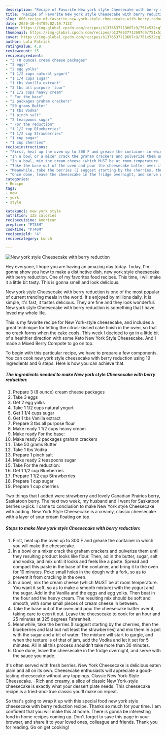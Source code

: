 ```yaml
---
description: "Recipe of Favorite New york style Cheesecake with berry reduction"
title: "Recipe of Favorite New york style Cheesecake with berry reduction"
slug: 606-recipe-of-favorite-new-york-style-cheesecake-with-berry-reduction
date: 2020-10-04T09:02:19.712Z
image: https://img-global.cpcdn.com/recipes/b1376537713607c9/751x532cq70/new-york-style-cheesecake-with-berry-reduction-recipe-main-photo.jpg
thumbnail: https://img-global.cpcdn.com/recipes/b1376537713607c9/751x532cq70/new-york-style-cheesecake-with-berry-reduction-recipe-main-photo.jpg
cover: https://img-global.cpcdn.com/recipes/b1376537713607c9/751x532cq70/new-york-style-cheesecake-with-berry-reduction-recipe-main-photo.jpg
author: Lula Patrick
ratingvalue: 4.8
reviewcount: 15
recipeingredient:
- "3 (8 ounce) cream cheese packages"
- "3 eggs"
- "2 egg yolks"
- "1 1/2 cups natural yogurt"
- "1 1/4 cups sugar"
- "1 tbs Vanilla extract"
- "3 tbs all purpose flour"
- "1 1/2 cups heavy cream"
- " For the base"
- "2 packages graham crackers"
- "50 grams Butter"
- "1 tbs Vodka"
- "1 pinch salt"
- "2 teaspoons sugar"
- " For the reduction"
- "1 1/2 cup Blueberries"
- "1 1/2 cup Strawberries"
- "1 cup sugar"
- "1 cup cherries"
recipeinstructions:
- "First, heat up the oven up to 300 F and grease the container in which you will make the cheesecake."
- "In a bowl or a mixer crack the graham crackers and pulverize them until they resulting product looks like flour. Then, ad in the butter, sugar, salt and vodka, and mix until it looks and feels like a paste. Spread and compact this paste in the base of the container, and bring it to the oven for 10 minutes. Poke small holes in the dough with a fork, so as to prevent it from cracking in the oven."
- "In a bowl, mix the cream cheese (which MUST be at room temperature. You want it soft, so as to make a smooth mixture) with the yogurt and the sugar. Add in the Vanilla and the eggs and egg yolks. Then beat in the flour and the heavy cream. The resulting mix should be soft and smooth, with some small pieces of cream cheese in between."
- "Take the base out of the oven and pour the cheesecake batter over it, taking care to even it out. Leave the cheesecake to cook for an hour and 25 minutes at 325 degrees Fahrenheit."
- "Meanwhile, take the berries (I suggest starting by the cherries, then the blueberries and last but not least the strawberries) and mix them in a pot with the sugar and a bit of water. The mixture will start to gurgle, and when the texture is of that of jam, add the Vodka and let it set for 5 minutes. All in all this process shouldn&#39;t take more than 30 minutes."
- "Once done, leave the cheesecake in the fridge overnight, and serve with the sauce you made."
categories:
- Recipe
tags:
- new
- york
- style

katakunci: new york style 
nutrition: 125 calories
recipecuisine: American
preptime: "PT38M"
cooktime: "PT40M"
recipeyield: "4"
recipecategory: Lunch

---
```



![New york style Cheesecake with berry reduction](https://img-global.cpcdn.com/recipes/b1376537713607c9/751x532cq70/new-york-style-cheesecake-with-berry-reduction-recipe-main-photo.jpg)

Hey everyone, I hope you are having an amazing day today. Today, I'm gonna show you how to make a distinctive dish, new york style cheesecake with berry reduction. One of my favorites food recipes. This time, I will make it a little bit tasty. This is gonna smell and look delicious.

New york style Cheesecake with berry reduction is one of the most popular of current trending meals in the world. It's enjoyed by millions daily. It is simple, it's fast, it tastes delicious. They are fine and they look wonderful. New york style Cheesecake with berry reduction is something that I have loved my whole life.

This is my favorite recipe for New York-style cheesecake, and includes a great technique for letting the citrus-kissed cake finish in the oven, so that no crack forms when the cake cools. This week I decided to go in a little bit of a healthier direction with some Keto New York Style Cheesecake. And I made a Mixed Berry Compote to go on top.


To begin with this particular recipe, we have to prepare a few components. You can cook new york style cheesecake with berry reduction using 19 ingredients and 6 steps. Here is how you can achieve that.

<!--inarticleads1-->

##### The ingredients needed to make New york style Cheesecake with berry reduction:

1. Prepare 3 (8 ounce) cream cheese packages
1. Take 3 eggs
1. Get 2 egg yolks
1. Take 1 1/2 cups natural yogurt
1. Get 1 1/4 cups sugar
1. Get 1 tbs Vanilla extract
1. Prepare 3 tbs all purpose flour
1. Make ready 1 1/2 cups heavy cream
1. Make ready  For the base:
1. Make ready 2 packages graham crackers
1. Take 50 grams Butter
1. Take 1 tbs Vodka
1. Prepare 1 pinch salt
1. Make ready 2 teaspoons sugar
1. Take  For the reduction:
1. Get 1 1/2 cup Blueberries
1. Prepare 1 1/2 cup Strawberries
1. Prepare 1 cup sugar
1. Prepare 1 cup cherries


Two things that I added were strawberry and lovely Canadian Prairies berry, Saskatoon berry. The next two week, my husband and I went for Saskatoon berries u-pick. I came to conclusion to make New York style Cheesecake with adding. New York Style Cheesecake is a creamy, classic cheesecake with a layer of sour cream floating on top. 

<!--inarticleads2-->

##### Steps to make New york style Cheesecake with berry reduction:

1. First, heat up the oven up to 300 F and grease the container in which you will make the cheesecake.
1. In a bowl or a mixer crack the graham crackers and pulverize them until they resulting product looks like flour. Then, ad in the butter, sugar, salt and vodka, and mix until it looks and feels like a paste. Spread and compact this paste in the base of the container, and bring it to the oven for 10 minutes. Poke small holes in the dough with a fork, so as to prevent it from cracking in the oven.
1. In a bowl, mix the cream cheese (which MUST be at room temperature. You want it soft, so as to make a smooth mixture) with the yogurt and the sugar. Add in the Vanilla and the eggs and egg yolks. Then beat in the flour and the heavy cream. The resulting mix should be soft and smooth, with some small pieces of cream cheese in between.
1. Take the base out of the oven and pour the cheesecake batter over it, taking care to even it out. Leave the cheesecake to cook for an hour and 25 minutes at 325 degrees Fahrenheit.
1. Meanwhile, take the berries (I suggest starting by the cherries, then the blueberries and last but not least the strawberries) and mix them in a pot with the sugar and a bit of water. The mixture will start to gurgle, and when the texture is of that of jam, add the Vodka and let it set for 5 minutes. All in all this process shouldn&#39;t take more than 30 minutes.
1. Once done, leave the cheesecake in the fridge overnight, and serve with the sauce you made.


It&#39;s often served with fresh berries. New York Cheesecake is delicious eaten plain and all on its own. Cheesecake enthusiasts will appreciate a good-tasting cheesecake without any toppings. Classic New York-Style Cheesecake. · Rich and creamy, a slice of classic New York-style cheesecake is exactly what your dessert plate needs. This cheesecake recipe is a tried-and-true classic you&#39;ll make on repeat. 

So that's going to wrap it up with this special food new york style cheesecake with berry reduction recipe. Thanks so much for your time. I am confident that you will make this at home. There is gonna be interesting food in home recipes coming up. Don't forget to save this page in your browser, and share it to your loved ones, colleague and friends. Thank you for reading. Go on get cooking!
